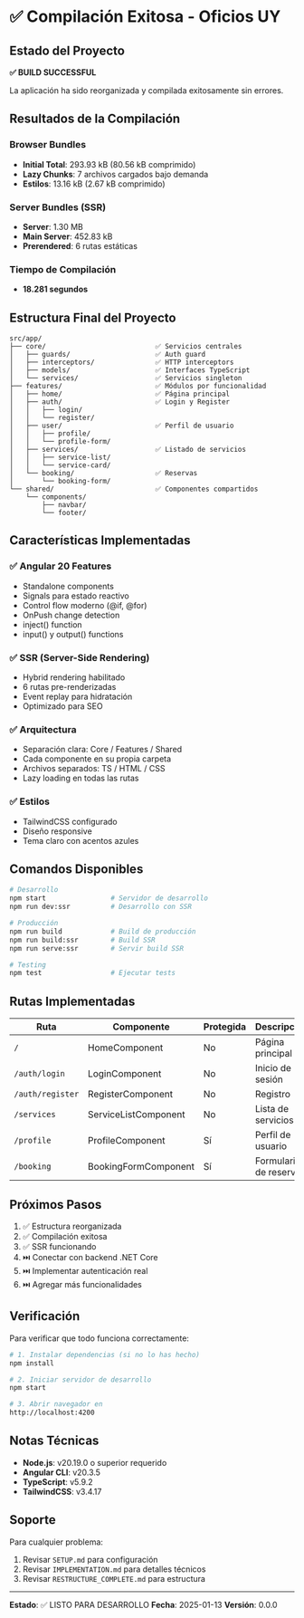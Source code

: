 # ✅ Compilación Exitosa - Oficios UY

## Estado del Proyecto

**✅ BUILD SUCCESSFUL**

La aplicación ha sido reorganizada y compilada exitosamente sin errores.

## Resultados de la Compilación

### Browser Bundles
- **Initial Total**: 293.93 kB (80.56 kB comprimido)
- **Lazy Chunks**: 7 archivos cargados bajo demanda
- **Estilos**: 13.16 kB (2.67 kB comprimido)

### Server Bundles (SSR)
- **Server**: 1.30 MB
- **Main Server**: 452.83 kB
- **Prerendered**: 6 rutas estáticas

### Tiempo de Compilación
- **18.281 segundos**

## Estructura Final del Proyecto

```
src/app/
├── core/                           ✅ Servicios centrales
│   ├── guards/                     ✅ Auth guard
│   ├── interceptors/               ✅ HTTP interceptors
│   ├── models/                     ✅ Interfaces TypeScript
│   └── services/                   ✅ Servicios singleton
├── features/                       ✅ Módulos por funcionalidad
│   ├── home/                       ✅ Página principal
│   ├── auth/                       ✅ Login y Register
│   │   ├── login/
│   │   └── register/
│   ├── user/                       ✅ Perfil de usuario
│   │   ├── profile/
│   │   └── profile-form/
│   ├── services/                   ✅ Listado de servicios
│   │   ├── service-list/
│   │   └── service-card/
│   └── booking/                    ✅ Reservas
│       └── booking-form/
└── shared/                         ✅ Componentes compartidos
    └── components/
        ├── navbar/
        └── footer/
```

## Características Implementadas

### ✅ Angular 20 Features
- Standalone components
- Signals para estado reactivo
- Control flow moderno (@if, @for)
- OnPush change detection
- inject() function
- input() y output() functions

### ✅ SSR (Server-Side Rendering)
- Hybrid rendering habilitado
- 6 rutas pre-renderizadas
- Event replay para hidratación
- Optimizado para SEO

### ✅ Arquitectura
- Separación clara: Core / Features / Shared
- Cada componente en su propia carpeta
- Archivos separados: TS / HTML / CSS
- Lazy loading en todas las rutas

### ✅ Estilos
- TailwindCSS configurado
- Diseño responsive
- Tema claro con acentos azules

## Comandos Disponibles

```bash
# Desarrollo
npm start                # Servidor de desarrollo
npm run dev:ssr          # Desarrollo con SSR

# Producción
npm run build            # Build de producción
npm run build:ssr        # Build SSR
npm run serve:ssr        # Servir build SSR

# Testing
npm test                 # Ejecutar tests
```

## Rutas Implementadas

| Ruta | Componente | Protegida | Descripción |
|------|-----------|-----------|-------------|
| `/` | HomeComponent | No | Página principal |
| `/auth/login` | LoginComponent | No | Inicio de sesión |
| `/auth/register` | RegisterComponent | No | Registro |
| `/services` | ServiceListComponent | No | Lista de servicios |
| `/profile` | ProfileComponent | Sí | Perfil de usuario |
| `/booking` | BookingFormComponent | Sí | Formulario de reserva |

## Próximos Pasos

1. ✅ Estructura reorganizada
2. ✅ Compilación exitosa
3. ✅ SSR funcionando
4. ⏭️ Conectar con backend .NET Core
5. ⏭️ Implementar autenticación real
6. ⏭️ Agregar más funcionalidades

## Verificación

Para verificar que todo funciona correctamente:

```bash
# 1. Instalar dependencias (si no lo has hecho)
npm install

# 2. Iniciar servidor de desarrollo
npm start

# 3. Abrir navegador en
http://localhost:4200
```

## Notas Técnicas

- **Node.js**: v20.19.0 o superior requerido
- **Angular CLI**: v20.3.5
- **TypeScript**: v5.9.2
- **TailwindCSS**: v3.4.17

## Soporte

Para cualquier problema:
1. Revisar `SETUP.md` para configuración
2. Revisar `IMPLEMENTATION.md` para detalles técnicos
3. Revisar `RESTRUCTURE_COMPLETE.md` para estructura

---

**Estado**: ✅ LISTO PARA DESARROLLO
**Fecha**: 2025-01-13
**Versión**: 0.0.0
